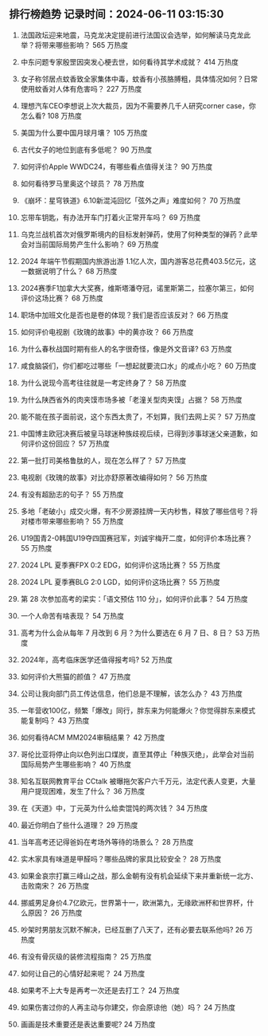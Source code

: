 
## 排行榜趋势 记录时间：2024-06-11 03:15:30
  
  1. 法国政坛迎来地震，马克龙决定提前进行法国议会选举，如何解读马克龙此举？将带来哪些影响？ 565 万热度
    
  2. 中东问题专家殷罡因突发心梗去世，如何看待其学术成就？ 414 万热度
    
  3. 女子称邻居点蚊香致全家集体中毒，蚊香有小孩胳膊粗，具体情况如何？日常使用蚊香对人体有危害吗？ 227 万热度
    
  4. 理想汽车CEO李想说上次大裁员，因为不需要养几千人研究corner case，你怎么看? 108 万热度
    
  5. 美国为什么要中国月球月壤？ 105 万热度
    
  6. 古代女子的地位到底有多低呢？ 90 万热度
    
  7. 如何评价Apple WWDC24，有哪些看点值得关注？ 90 万热度
    
  8. 如何看待罗马里奥这个球员？ 78 万热度
    
  9. 《崩坏：星穹铁道》6.10新混沌回忆「弦外之声」难度如何？ 70 万热度
    
  10. 忘带车钥匙，有办法开车门打着火正常开车吗？ 69 万热度
    
  11. 乌克兰战机首次对俄罗斯境内的目标发射弹药，使用了何种类型的弹药？此举会对当前国际局势产生什么影响？ 69 万热度
    
  12. 2024 年端午节假期国内旅游出游 1.1亿人次，国内游客总花费403.5亿元，这一数据说明了什么？ 68 万热度
    
  13. 2024赛季F1加拿大大奖赛，维斯塔潘夺冠，诺里斯第二，拉塞尔第三，如何评价这场比赛？ 68 万热度
    
  14. 职场中加班文化是否也是卷的体现？我们是否应该反对？ 66 万热度
    
  15. 如何评价电视剧《玫瑰的故事》中的黄亦玫？ 66 万热度
    
  16. 为什么春秋战国时期有些人的名字很奇怪，像是外文音译? 63 万热度
    
  17. 咸食脑袋们，你们都吃过哪些「一想起就要流口水」的咸点小吃？ 60 万热度
    
  18. 为什么说现今高考往往就是一考定终身了？ 58 万热度
    
  19. 为什么陕西省外的肉夹馍市场多被「老潼关型肉夹馍」占据？ 58 万热度
    
  20. 能不能在孩子面前说，这个东西太贵了，不划算，我们去网上买？ 57 万热度
    
  21. 中国博主欧冠决赛后被皇马球迷种族歧视后续，已得到涉事球迷父亲道歉，如何评价这份回应？ 57 万热度
    
  22. 第一批打司美格鲁肽的人，现在怎么样了？ 57 万热度
    
  23. 电视剧《玫瑰的故事》对比亦舒原著改编得如何？ 56 万热度
    
  24. 有没有超励志的句子？ 55 万热度
    
  25. 多地「老破小」成交火爆，有不少房源挂牌一天内秒售，释放了哪些信号？将对楼市带来哪些影响？ 55 万热度
    
  26. U19国青2-0韩国U19夺四国赛冠军，刘诚宇梅开二度，如何评价本场比赛？ 55 万热度
    
  27. 2024 LPL 夏季赛FPX 0:2 EDG，如何评价这场比赛？ 55 万热度
    
  28. 2024 LPL 夏季赛BLG 2:0 LGD，如何评价这场比赛？ 55 万热度
    
  29. 第 28 次参加高考的梁实：「语文预估 110 分」，如何评价此事？ 54 万热度
    
  30. 一个人命苦有啥表现？ 54 万热度
    
  31. 高考为什么会从每年 7 月改到 6 月？为什么要选在 6 月 7 日、8 日？ 53 万热度
    
  32. 2024年，高考临床医学还值得报考吗? 52 万热度
    
  33. 如何评价大熊猫的颜值？ 47 万热度
    
  34. 公司让我向部门员工传达信息，他们总是不理解，该怎么办？ 43 万热度
    
  35. 一年营收100亿，频繁「爆改」同行，胖东来为何能爆火？你觉得胖东来模式能复制吗？ 43 万热度
    
  36. 如何看待ACM MM2024审稿结果？ 42 万热度
    
  37. 哥伦比亚将停止向以色列出口煤炭，直至其停止「种族灭绝」，此举会对当前国际局势产生哪些影响？ 40 万热度
    
  38. 知名互联网教育平台 CCtalk 被曝拖欠客户六千万元，法定代表人变更，大量用户提现困难，发生了什么？ 36 万热度
    
  39. 在《天道》中，丁元英为什么给卖馄饨的两次钱？ 34 万热度
    
  40. 最近你明白了些什么道理？ 29 万热度
    
  41. 当年高考还记得爸妈在考场外等待的场景么？ 28 万热度
    
  42. 实木家具有味道是甲醛吗？哪些品牌的家具比较安全？ 28 万热度
    
  43. 如果金哀宗打赢三峰山之战，那么金朝有没有机会延续下来并重新统一北方、击败南宋？ 26 万热度
    
  44. 挪威男足身价4.7亿欧元，世界第十一，欧洲第九，无缘欧洲杯和世界杯，什么原因？ 26 万热度
    
  45. 吵架时男朋友沉默不解决，已经互删了八天了，还有必要去联系他吗? 26 万热度
    
  46. 有没有骨灰级的装修流程指南？ 25 万热度
    
  47. 如何让自己的心情好起来呢？ 24 万热度
    
  48. 如果考不上大专是再考一次还是去打工？ 24 万热度
    
  49. 如果伤害过你的人再主动与你建交，你会原谅他（她）吗？ 24 万热度
    
  50. 画画是技术重要还是表达重要呢? 24 万热度
    
